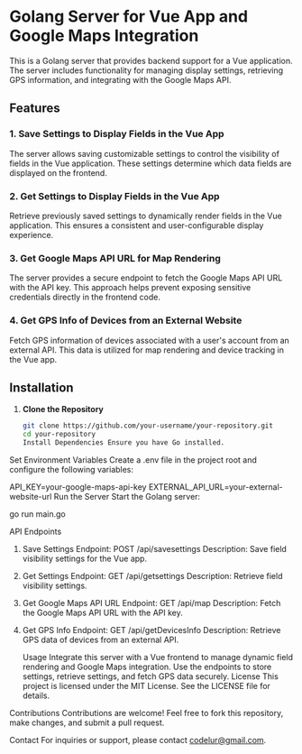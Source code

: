 # Golang Server for Vue App and Google Maps Integration

This is a Golang server that provides backend support for a Vue application. The server includes functionality for managing display settings, retrieving GPS information, and integrating with the Google Maps API.

## Features

### 1. Save Settings to Display Fields in the Vue App

The server allows saving customizable settings to control the visibility of fields in the Vue application. These settings determine which data fields are displayed on the frontend.

### 2. Get Settings to Display Fields in the Vue App

Retrieve previously saved settings to dynamically render fields in the Vue application. This ensures a consistent and user-configurable display experience.

### 3. Get Google Maps API URL for Map Rendering

The server provides a secure endpoint to fetch the Google Maps API URL with the API key. This approach helps prevent exposing sensitive credentials directly in the frontend code.

### 4. Get GPS Info of Devices from an External Website

Fetch GPS information of devices associated with a user's account from an external API. This data is utilized for map rendering and device tracking in the Vue app.

## Installation

1. **Clone the Repository**
   ```bash
   git clone https://github.com/your-username/your-repository.git
   cd your-repository
   Install Dependencies Ensure you have Go installed.
   ```

Set Environment Variables Create a .env file in the project root and configure the following variables:

API_KEY=your-google-maps-api-key
EXTERNAL_API_URL=your-external-website-url
Run the Server Start the Golang server:

go run main.go

API Endpoints

1. Save Settings
   Endpoint: POST /api/savesettings
   Description: Save field visibility settings for the Vue app.

2. Get Settings
   Endpoint: GET /api/getsettings
   Description: Retrieve field visibility settings.

3. Get Google Maps API URL
   Endpoint: GET /api/map
   Description: Fetch the Google Maps API URL with the API key.

4. Get GPS Info
   Endpoint: GET /api/getDevicesInfo
   Description: Retrieve GPS data of devices from an external API.

   Usage
   Integrate this server with a Vue frontend to manage dynamic field rendering and Google Maps integration.
   Use the endpoints to store settings, retrieve settings, and fetch GPS data securely.
   License
   This project is licensed under the MIT License. See the LICENSE file for details.

Contributions
Contributions are welcome! Feel free to fork this repository, make changes, and submit a pull request.

Contact
For inquiries or support, please contact codelur@gmail.com.
